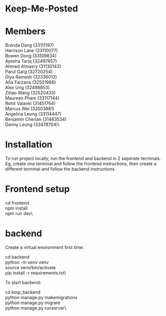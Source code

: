 # Keep-Me-Posted

# Members
Brenda Dang (33111197)\
Harrison Lane (33110077)\
Bowen Dong (33109834)\
Ayesha Tariq (32497857)\
Ahmed Almasry (31130143)\
Parul Garg (32720254)\
Diya Ramesh (32336012)\
Afia Farzana (32501986)\
Alex Ung (32498853)\
Zihao Wang (32520433)\
Maureen Pham (33117144)\
Rohit Valanki (31451764)\
Marcus Wei (32503881)\
Angelina Leung (33114447)\
Benjamin Cherian (31483534)\
Danny Leung (32478704)\

# Installation

To run project locally, run the frontend and backend in 2 seperate terminals. Eg, create one terminal and follow the frontend instructions, then create a different terminal and follow the backend instructions.

# Frontend setup

cd frontend\
npm install\
npm run dev\

# backend

Create a virtual environment first time:

cd backend\
python -m venv venv\
source venv/bin/activate\
pip install -r requirements.txt\

To start backend:

cd kmp_backend\
python manage.py makemigrations\
python manage.py migrate\
python manage.py runserver\